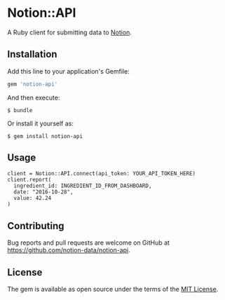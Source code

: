 # Notion::API

A Ruby client for submitting data to [Notion](http://usenotion.com).

## Installation

Add this line to your application's Gemfile:

```ruby
gem 'notion-api'
```

And then execute:

    $ bundle

Or install it yourself as:

    $ gem install notion-api

## Usage

```
client = Notion::API.connect(api_token: YOUR_API_TOKEN_HERE)
client.report(
  ingredient_id: INGREDIENT_ID_FROM_DASHBOARD,
  date: "2016-10-28",
  value: 42.24
)
```

## Contributing

Bug reports and pull requests are welcome on GitHub at https://github.com/notion-data/notion-api.

## License

The gem is available as open source under the terms of the [MIT License](http://opensource.org/licenses/MIT).
